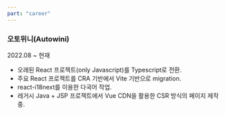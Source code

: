 ```yaml
---
part: "career"
---
```


### 오토위니(Autowini)

2022.08 ~ 현재

- 오래된 React 프로젝트(only Javascript)를 Typescript로 전환.
- 주요 React 프로젝트를 CRA 기반에서 Vite 기반으로 migration.
- react-i18next를 이용한 다국어 작업.
- 레거시 Java + JSP 프로젝트에서 Vue CDN을 활용한 CSR 방식의 페이지 제작 중.